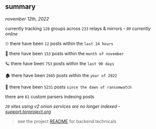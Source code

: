 
## summary
_november 12th, 2022_

currently tracking `128` groups across `233` relays & mirrors - _`99` currently online_

⏲ there have been `12` posts within the `last 24 hours`

🦈 there have been `153` posts within the `month of november`

🪐 there have been `753` posts within the `last 90 days`

🏚 there have been `2945` posts within the `year of 2022`

🦕 there have been `5231` posts `since the dawn of ransomwatch`

there are `61` custom parsers indexing posts

_`20` sites using v2 onion services are no longer indexed - [support.torproject.org](https://support.torproject.org/onionservices/v2-deprecation/)_

> see the project [README](https://github.com/joshhighet/ransomwatch#ransomwatch--) for backend technicals
